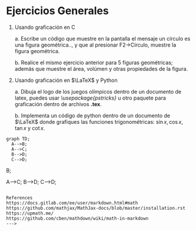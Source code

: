 # Ejercicios Generales
1. Usando graficación en C

	a. Escribe un código que muestre en la pantalla el mensaje 
	un círculo es una figura geométrica.., y que al presionar 
	F2->Círculo, muestre la figura geométrica.

	b. Realice el mismo ejercicio anterior para 5 figuras geométricas; 
	además que muestre el área, volúmen y otras propiedades de la figura.

2. Usando graficación en $`\LaTeX`$ y Python
	
	a. Dibuja el logo de los juegos olímpicos dentro de un documento 
	de latex, puedes usar *\usepackage{pstricks}* u otro paquete para 
	graficación dentro de archivos __.tex__.	

	
	b. Implementa un código de python dentro de un documento 
	de $`\LaTeX`$ donde grafiques las funciones trigonométricas: 
	$`\sin x, \cos{x}, \tan{x}`$ y $`\cot x`$.


```mermaid
graph TD;
  A-->B;
  A-->C;
  B-->D;
  C-->D;
```


<!---
This math is inline $`a^2+b^2=c^2`$.

This is on a separate line
```math
a^2+b^2=c^2
```

--->


<!---
```mermaid
graph TD;
  A-->B;
  A-->C;
  B-->D;
  C-->D;
```

References
https://docs.gitlab.com/ee/user/markdown.html#math
https://github.com/mathjax/MathJax-docs/blob/master/installation.rst
https://upmath.me/
https://github.com/cben/mathdown/wiki/math-in-markdown
--->

